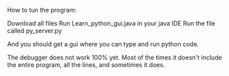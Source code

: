 How to tun the program:

Download all files
Run Learn_python_gui.java in your java IDE
Run the file called py_server.py

And you should get a gui where you can type and run python code.

The debugger does not work 100% yet. Most of the times it doesn't include the entire program, all the lines, and sometimes it does.
